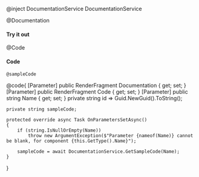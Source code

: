 ﻿@inject DocumentationService DocumentationService
 
@Documentation
<h4>Try it out</h4>
@Code
<br />
<h4>Code</h4>

<pre class="bg-light"><code>@sampleCode</code></pre>

@code{
    [Parameter] public RenderFragment Documentation { get; set; }
    [Parameter] public RenderFragment Code { get; set; }
    [Parameter] public string Name { get; set; }
    private string id => Guid.NewGuid().ToString();

    private string sampleCode;

    protected override async Task OnParametersSetAsync()
    {
        if (string.IsNullOrEmpty(Name))
            throw new ArgumentException($"Parameter {nameof(Name)} cannot be blank, for component {this.GetType().Name}");

        sampleCode = await DocumentationService.GetSampleCode(Name);
    }
}